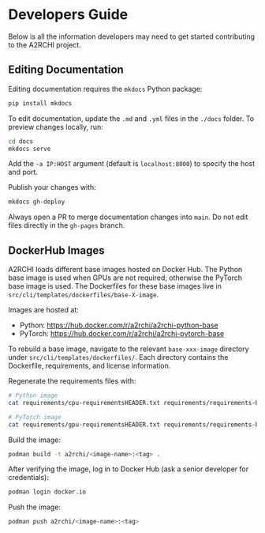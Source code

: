 # Developers Guide

Below is all the information developers may need to get started contributing to the A2RCHI project.

## Editing Documentation

Editing documentation requires the `mkdocs` Python package:

```bash
pip install mkdocs
```

To edit documentation, update the `.md` and `.yml` files in the `./docs` folder. To preview changes locally, run:

```bash
cd docs
mkdocs serve
```

Add the `-a IP:HOST` argument (default is `localhost:8000`) to specify the host and port.

Publish your changes with:

```bash
mkdocs gh-deploy
```

Always open a PR to merge documentation changes into `main`. Do not edit files directly in the `gh-pages` branch.

## DockerHub Images

A2RCHI loads different base images hosted on Docker Hub. The Python base image is used when GPUs are not required; otherwise the PyTorch base image is used. The Dockerfiles for these base images live in `src/cli/templates/dockerfiles/base-X-image`.

Images are hosted at:

- Python: <https://hub.docker.com/r/a2rchi/a2rchi-python-base>
- PyTorch: <https://hub.docker.com/r/a2rchi/a2rchi-pytorch-base>

To rebuild a base image, navigate to the relevant `base-xxx-image` directory under `src/cli/templates/dockerfiles/`. Each directory contains the Dockerfile, requirements, and license information.

Regenerate the requirements files with:

```bash
# Python image
cat requirements/cpu-requirementsHEADER.txt requirements/requirements-base.txt > src/cli/templates/dockerfiles/base-python-image/requirements.txt

# PyTorch image
cat requirements/gpu-requirementsHEADER.txt requirements/requirements-base.txt > src/cli/templates/dockerfiles/base-pytorch-image/requirements.txt
```

Build the image:

```bash
podman build -t a2rchi/<image-name>:<tag> .
```

After verifying the image, log in to Docker Hub (ask a senior developer for credentials):

```bash
podman login docker.io
```

Push the image:

```bash
podman push a2rchi/<image-name>:<tag>
```
